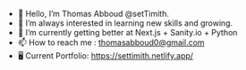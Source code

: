 - 👋 Hello, I’m Thomas Abboud @setTimith.
- 👀 I’m always interested in learning new skills and growing.
- 🌱 I’m currently getting better at Next.js + Sanity.io + Python
- 📫 How to reach me : thomasabboud0@gmail.com 
- 🖥️ Current Portfolio:  https://settimith.netlify.app/
